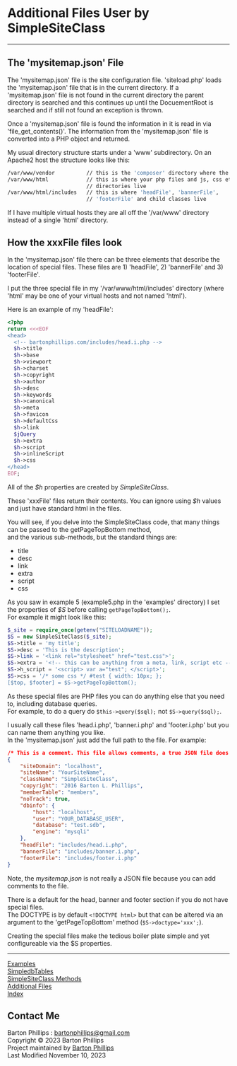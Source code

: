 # Additional Files User by SimpleSiteClass

---

## The 'mysitemap.json' File

The 'mysitemap.json' file is the site configuration file. 'siteload.php' loads the 'mysitemap.json' file that is in the current directory. If a 'mysitemap.json' file is not found in the current directory the parent directory is searched and this continues up until the DocuementRoot is searched and if still not found an exception is thrown.

Once a 'mysitemap.json' file is found the information in it is read in via 'file_get_contents()'. 
The information from the 'mysitemap.json' file is converted into a PHP object and returned.

My usual directory structure starts under a 'www' subdirectory. On an Apache2 host the structure looks like this:

```bash
/var/www/vendor          // this is the 'composer' directory where the 'bartonlp/site-class' resides
/var/www/html            // this is where your php files and js, css etc. 
                         // directories live
/var/www/html/includes   // this is where 'headFile', 'bannerFile', 
                         // 'footerFile' and child classes live
```

If I have multiple virtual hosts they are all off the '/var/www' directory instead of a single 'html' directory.

## How the xxxFile files look

In the 'mysitemap.json' file there can be three elements that describe the location of special files. 
These files are 1) 'headFile', 2) 'bannerFile' and 3) 'footerFile'.

I put the three special file in my '/var/www/html/includes' directory (where 'html' may be one of your virtual hosts 
and not named 'html'). 

Here is an example of my 'headFile':

```php
<?php
return <<<EOF
<head>
  <!-- bartonphillips.com/includes/head.i.php -->
  $h->title
  $h->base
  $h->viewport
  $h->charset
  $h->copyright
  $h->author
  $h->desc
  $h->keywords
  $h->canonical
  $h->meta
  $h->favicon
  $h->defaultCss
  $h->link
  $jQuery
  $h->extra
  $h->script
  $h->inlineScript
  $h->css
</head>
EOF;
```

All of the *$h* properties are created by _SimpleSiteClass_.

These 'xxxFile' files return their contents. You can ignore using *$h* values and just have standard html in the files.

You will see, if you delve into the SimpleSiteClass code, that many things can be passed to the getPageTopBottom method,  
and the various sub-methods, but the standard things are:

* title
* desc
* link
* extra
* script
* css

As you saw in example 5 (example5.php in the 'examples' directory) I set the properties of *$S* before calling `getPageTopBottom();`.   
For example it might look like this:

```php
$_site = require_once(getenv("SITELOADNAME"));
$S = new SimpleSiteClass($_site);
$S->title = 'my title';
$S->desc = 'This is the description';
$S->link = '<link rel="stylesheet" href="test.css">';
$S->extra = '<!-- this can be anything from a meta, link, script etc -->';
$S->h_script = '<script> var a="test"; </script>';
$S->css = '/* some css */ #test { width: 10px; };
[$top, $footer] = $S->getPageTopBottom();
```

As these special files are PHP files you can do anything else that you need to, including database queries.   
For example, to do a query do `$this->query($sql);` not `$S->query($sql);`.   

I usually call these files 'head.i.php', 'banner.i.php' and 'footer.i.php' but you can name them anything you like.   
In the 'mysitemap.json' just add the full path to the file. For example:

```json
/* This is a comment. This file allows comments, a true JSON file does not */
{
    "siteDomain": "localhost",
    "siteName": "YourSiteName",
    "className": "SimpleSiteClass",
    "copyright": "2016 Barton L. Phillips",
    "memberTable": "members",
    "noTrack": true,
    "dbinfo": {
        "host": "localhost",
        "user": "YOUR_DATABASE_USER",
        "database": "test.sdb",
        "engine": "mysqli"
    },
    "headFile": "includes/head.i.php",
    "bannerFile": "includes/banner.i.php",
    "footerFile": "includes/footer.i.php"
}
```

Note, the *mysitemap.json* is not really a JSON file because you can add comments to the file.

There is a default for the head, banner and footer section if you do not have special files.   
The DOCTYPE is by default `<!DOCTYPE html>` but that can be altered via an argument to the 'getPageTopBottom' method (`$S->doctype='xxx';`).

Creating the special files make the tedious boiler plate simple and yet configureable via the $S properties.

---

[Examples](examplereadme.html)  
[SimpledbTables](dbTables.html)  
[SimpleSiteClass Methods](siteclass.html)  
[Additional Files](files.html)  
[Index](index.html)

## Contact Me

Barton Phillips : [bartonphillips@gmail.com](mailto://bartonphillips@gmail.com)  
Copyright &copy; 2023 Barton Phillips  
Project maintained by [Barton Phillips](https://github.com/bartonlp)   
Last Modified November 10, 2023
